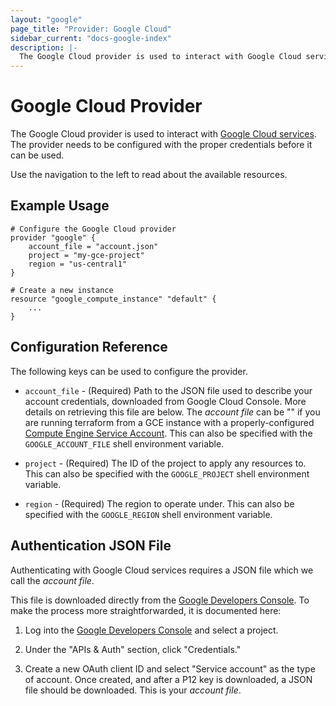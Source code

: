 ```yaml
---
layout: "google"
page_title: "Provider: Google Cloud"
sidebar_current: "docs-google-index"
description: |-
  The Google Cloud provider is used to interact with Google Cloud services. The provider needs to be configured with the proper credentials before it can be used.
---
```


# Google Cloud Provider

The Google Cloud provider is used to interact with
[Google Cloud services](https://cloud.google.com/). The provider needs
to be configured with the proper credentials before it can be used.

Use the navigation to the left to read about the available resources.

## Example Usage

```
# Configure the Google Cloud provider
provider "google" {
    account_file = "account.json"
    project = "my-gce-project"
    region = "us-central1"
}

# Create a new instance
resource "google_compute_instance" "default" {
    ...
}
```

## Configuration Reference

The following keys can be used to configure the provider.

* `account_file` - (Required) Path to the JSON file used to describe your
  account credentials, downloaded from Google Cloud Console. More details on
  retrieving this file are below.  The _account file_ can be "" if you
  are running terraform from a GCE instance with a properly-configured [Compute
  Engine Service Account](https://cloud.google.com/compute/docs/authentication).
  This can also be specified with the `GOOGLE_ACCOUNT_FILE` shell environment
  variable.

* `project` - (Required) The ID of the project to apply any resources to.  This
  can also be specified with the `GOOGLE_PROJECT` shell environment variable.

* `region` - (Required) The region to operate under. This can also be specified
  with the `GOOGLE_REGION` shell environment variable.

## Authentication JSON File

Authenticating with Google Cloud services requires a JSON
file which we call the _account file_.

This file is downloaded directly from the
[Google Developers Console](https://console.developers.google.com). To make
the process more straightforwarded, it is documented here:

1. Log into the [Google Developers Console](https://console.developers.google.com)
   and select a project.

2. Under the "APIs & Auth" section, click "Credentials."

3. Create a new OAuth client ID and select "Service account" as the type
   of account. Once created, and after a P12 key is downloaded, a JSON file should be downloaded. This is your _account file_.
